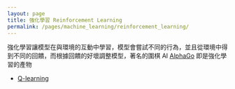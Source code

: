 ```yaml
---
layout: page
title: 強化學習 Reinforcement Learning
permalink: /pages/machine_learning/reinforcement_learning/
---
```

強化學習讓模型在與環境的互動中學習，模型會嘗試不同的行為，並且從環境中得到不同的回饋，而根據回饋的好壞調整模型，著名的圍棋 AI [AlphaGo](https://www.deepmind.com/research/highlighted-research/alphago) 即是強化學習的產物

+ [Q-learning](https://ithelp.ithome.com.tw/articles/10234568)